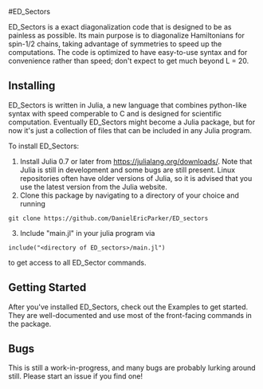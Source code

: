 #ED_Sectors

ED_Sectors is a exact diagonalization code that is designed to be as painless as possible. Its main purpose is to diagonalize Hamiltonians for spin-1/2 chains, taking advantage of symmetries to speed up the computations. The code is optimized to have easy-to-use syntax and for convenience rather than speed; don't expect to get much beyond L = 20. 

## Installing 

ED_Sectors is written in Julia, a new language that combines python-like syntax with speed comperable to C and is designed for scientific computation. Eventually ED_Sectors might become a Julia package, but for now it's just a collection of files that can be included in any Julia program.

To install ED_Sectors:
1. Install Julia 0.7 or later from <https://julialang.org/downloads/>. Note that Julia is still in development and some bugs are still present. Linux repositories often have older versions of Julia, so it is advised that you use the latest version from the Julia website.
2. Clone this package by navigating to a directory of your choice and running

```
git clone https://github.com/DanielEricParker/ED_sectors
```

3. Include "main.jl" in your julia program via 

```
include("<directory of ED_sectors>/main.jl")
``` 
to get access to all ED_Sector commands.

## Getting Started

After you've installed ED_Sectors, check out the Examples to get started. They are well-documented and use most of the front-facing commands in the package. 

## Bugs
This is still a work-in-progress, and many bugs are probably lurking around still. Please start an issue if you find one! 


